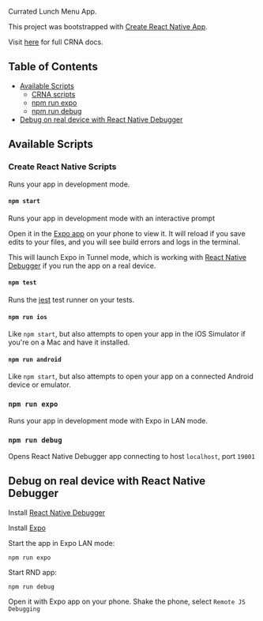 Currated Lunch Menu App.

This project was bootstrapped with [Create React Native App](https://github.com/react-community/create-react-native-app).

Visit [here](https://github.com/react-community/create-react-native-app/blob/master/react-native-scripts/template/README.md) for full CRNA docs.


## Table of Contents

* [Available Scripts](#available-scripts)
  * [CRNA scripts](#crna-scripts)
  * [npm run expo](#npm-run-expo)
  * [npm run debug](#npm-run-debug)
* [Debug on real device with React Native Debugger](#debug-on-real-device-with-react-native-debugger)


## Available Scripts

### Create React Native Scripts

Runs your app in development mode.

#### `npm start`

Runs your app in development mode with an interactive prompt

Open it in the [Expo app](https://expo.io) on your phone to view it. It will reload if you save edits to your files, and you will see build errors and logs in the terminal. 

This will launch Expo in Tunnel mode, which is working with [React Native Debugger](https://github.com/jhen0409/react-native-debugger) if you run the app on a real device.


#### `npm test`

Runs the [jest](https://github.com/facebook/jest) test runner on your tests.

#### `npm run ios`

Like `npm start`, but also attempts to open your app in the iOS Simulator if you're on a Mac and have it installed.

#### `npm run android`

Like `npm start`, but also attempts to open your app on a connected Android device or emulator. 


### `npm run expo`

Runs your app in development mode with Expo in LAN mode.

### `npm run debug`

Opens React Native Debugger app connecting to host `localhost`, port `19001`

## Debug on real device with React Native Debugger

Install [React Native Debugger](https://github.com/jhen0409/react-native-debugger)

Install [Expo](https://docs.expo.io/versions/latest/introduction/installation.html)

Start the app in Expo LAN mode:

`npm run expo`

Start RND app:

`npm run debug`

Open it with Expo app on your phone. Shake the phone, select `Remote JS Debugging`











